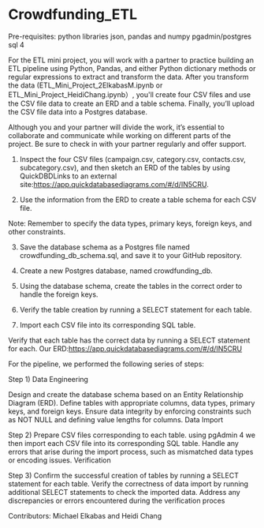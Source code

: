 # Crowdfunding_ETL
Pre-requisites: 
python libraries json, pandas and numpy
pgadmin/postgres sql 4

For the ETL mini project, you will work with a partner to practice building an ETL pipeline using Python, Pandas, and either Python dictionary methods or regular expressions to extract and transform the data. After you transform the data (ETL_Mini_Project_2ElkabasM.ipynb or ETL_Mini_Project_HeidiChang.ipynb）, you'll create four CSV files and use the CSV file data to create an ERD and a table schema. Finally, you’ll upload the CSV file data into a Postgres database.

Although you and your partner will divide the work, it’s essential to collaborate and communicate while working on different parts of the project. Be sure to check in with your partner regularly and offer support.

1. Inspect the four CSV files (campaign.csv, category.csv, contacts.csv, subcategory.csv), and then sketch an ERD of the tables by using QuickDBDLinks to an external site:https://app.quickdatabasediagrams.com/#/d/IN5CRU.

2. Use the information from the ERD to create a table schema for each CSV file.

Note: Remember to specify the data types, primary keys, foreign keys, and other constraints.

3. Save the database schema as a Postgres file named crowdfunding_db_schema.sql, and save it to your GitHub repository.

4. Create a new Postgres database, named crowdfunding_db.

5. Using the database schema, create the tables in the correct order to handle the foreign keys.

6. Verify the table creation by running a SELECT statement for each table.

7. Import each CSV file into its corresponding SQL table.

Verify that each table has the correct data by running a SELECT statement for each.
Our ERD:https://app.quickdatabasediagrams.com/#/d/IN5CRU

For the pipeline, we performed the following series of steps: 

Step 1) Data Engineering

Design and create the database schema based on an Entity Relationship Diagram (ERD).
Define tables with appropriate columns, data types, primary keys, and foreign keys.
Ensure data integrity by enforcing constraints such as NOT NULL and defining value lengths for columns.
Data Import

Step 2) Prepare CSV files corresponding to each table.
using pgAdmin 4 we then import each CSV file into its corresponding SQL table.
Handle any errors that arise during the import process, such as mismatched data types or encoding issues.
Verification

Step 3) Confirm the successful creation of tables by running a SELECT statement for each table.
Verify the correctness of data import by running additional SELECT statements to check the imported data.
Address any discrepancies or errors encountered during the verification proces

Contributors:  Michael Elkabas and Heidi Chang
